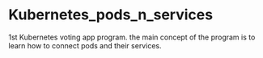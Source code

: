 # Kubernetes_pods_n_services
1st Kubernetes voting app program. the main concept of the program is to learn how to connect pods and their services.
